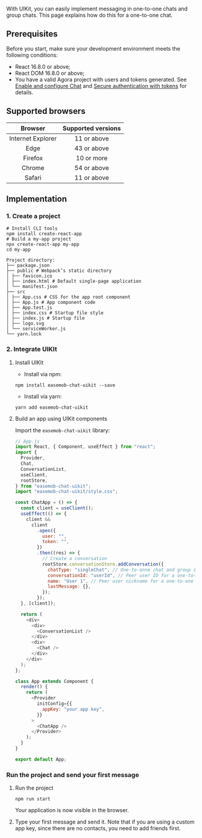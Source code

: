 With UIKit, you can easily implement messaging in one-to-one chats and group chats. This page explains how do this for a one-to-one chat.

## Prerequisites

Before you start, make sure your development environment meets the following conditions:

- React 16.8.0 or above;
- React DOM 16.8.0 or above;
- You have a valid Agora project with users and tokens generated. See [Enable and configure Chat](https://docs.agora.io/en/agora-chat/get-started/enable) and [Secure authentication with tokens](https://docs.agora.io/en/agora-chat/develop/authentication) for details. 

## Supported browsers

|      Browser      | Supported versions |
|:-----------------:|:------------------:|
| Internet Explorer |    11 or above     |
|       Edge        |    43 or above     |
|      Firefox      |     10 or more     |
|      Chrome       |    54 or above     |
|      Safari       |    11 or above     |

## Implementation

### 1. Create a project

```
# Install CLI tools
npm install create-react-app
# Build a my-app project
npx create-react-app my-app
cd my-app
```

```
Project directory:
├── package.json
├── public # Webpack’s static directory
│ ├── favicon.ico
│ ├── index.html # Default single-page application
│ └── manifest.json
├── src
│ ├── App.css # CSS for the app root component
│ ├── App.js # App component code
│ ├── App.test.js
│ ├── index.css # Startup file style
│ ├── index.js # Startup file
│ ├── logo.svg
│ └── serviceWorker.js
└── yarn.lock
```

### 2. Integrate UIKIt

1. Install UIKIt

    - Install via npm:
    
    ```
    npm install easemob-chat-uikit --save
    ```
    
    - Install via yarn:
    
    ```
    yarn add easemob-chat-uikit
    ```
   
1. Build an app using UIKit components
    
    Import the `easemob-chat-uikit` library:
    
    ```javascript
    // App.js
    import React, { Component, useEffect } from "react";
    import {
      Provider,
      Chat,
      ConversationList,
      useClient,
      rootStore,
    } from "easemob-chat-uikit";
    import "easemob-chat-uikit/style.css";
    
    const ChatApp = () => {
      const client = useClient();
      useEffect(() => {
        client &&
          client
            .open({
              user: "",
              token: "",
            })
            .then((res) => {
              // Create a conversation
              rootStore.conversationStore.addConversation({
                chatType: "singleChat", // One-to-onne chat and group chat are 'singleChat' and 'groupChat', respectively.
                conversationId: "userId", // Peer user ID for a one-to-one chat, group ID for a group chat.
                name: "User 1", // Peer user nickname for a one-to-one chat, group name for a group chat.
                lastMessage: {},
              });
            });
      }, [client]);
    
      return (
        <div>
          <div>
            <ConversationList />
          </div>
          <div>
            <Chat />
          </div>
        </div>
      );
    };
    
    class App extends Component {
      render() {
        return (
          <Provider
            initConfig={{
              appKey: "your app key",
            }}
          >
            <ChatApp />
          </Provider>
        );
      }
    }
    
    export default App;
    ```

### Run the project and send your first message

1. Run the project

    ```
    npm run start
    ```
   
    Your application is now visible in the browser.

1. Type your first message and send it. Note that if you are using a custom app key, since there are no contacts, you need to add friends first.




